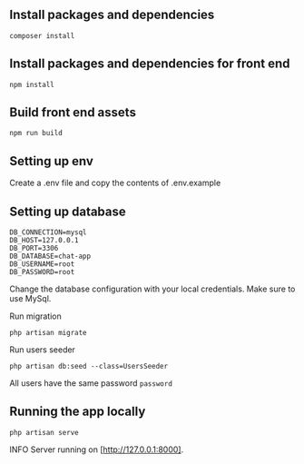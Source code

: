 ## Install packages and dependencies

```
composer install
```

## Install packages and dependencies for front end

```
npm install
```

## Build front end assets

```
npm run build
```

## Setting up env

Create a .env file and copy the contents of .env.example

## Setting up database

```
DB_CONNECTION=mysql
DB_HOST=127.0.0.1
DB_PORT=3306
DB_DATABASE=chat-app
DB_USERNAME=root
DB_PASSWORD=root
```

Change the database configuration with your local credentials. Make sure to use MySql.

Run migration

```
php artisan migrate
```

Run users seeder

```
php artisan db:seed --class=UsersSeeder
```

All users have the same password `password`



## Running the app locally

```
php artisan serve
```

INFO  Server running on [http://127.0.0.1:8000].  


